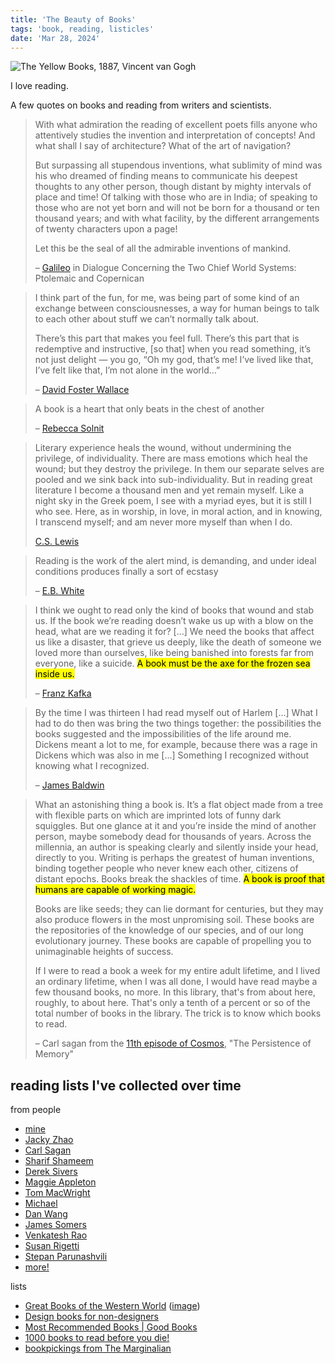 ```yaml
---
title: 'The Beauty of Books'
tags: 'book, reading, listicles'
date: 'Mar 28, 2024'
---
```


![The Yellow Books, 1887, Vincent van Gogh](/images/books.jpeg)

I love reading.

A few quotes on books and reading from writers and scientists.

> With what admiration the reading of excellent poets fills anyone who attentively studies the invention and interpretation of concepts! And what shall I say of architecture? What of the art of navigation?
>
> But surpassing all stupendous inventions, what sublimity of mind was his who dreamed of finding means to communicate his deepest thoughts to any other person, though distant by mighty intervals of place and time! Of talking with those who are in India; of speaking to those who are not yet born and will not be born for a thousand or ten thousand years; and with what facility, by the different arrangements of twenty characters upon a page!
>
> Let this be the seal of all the admirable inventions of mankind.
>
> – [Galileo](https://www.themarginalian.org/2016/01/14/galileo-reading/) in Dialogue Concerning the Two Chief World Systems: Ptolemaic and Copernican

> I think part of the fun, for me, was being part of some kind of an exchange between consciousnesses, a way for human beings to talk to each other about stuff we can’t normally talk about.
>
> There’s this part that makes you feel full. There’s this part that is redemptive and instructive, [so that] when you read something, it’s not just delight — you go, “Oh my god, that’s me! I’ve lived like that, I’ve felt like that, I’m not alone in the world…”
>
> – [David Foster Wallace](https://www.themarginalian.org/2014/09/19/david-foster-wallace-charlie-rose-interview/)

> A book is a heart that only beats in the chest of another
>
> – [Rebecca Solnit](https://www.themarginalian.org/2014/10/13/rebecca-solnit-faraway-nearby-reading-writing/)

> Literary experience heals the wound, without undermining the privilege, of individuality. There are mass emotions which heal the wound; but they destroy the privilege. In them our separate selves are pooled and we sink back into sub-individuality. But in reading great literature I become a thousand men and yet remain myself. Like a night sky in the Greek poem, I see with a myriad eyes, but it is still I who see. Here, as in worship, in love, in moral action, and in knowing, I transcend myself; and am never more myself than when I do.
>
> [C.S. Lewis](https://www.themarginalian.org/2014/11/26/c-s-lewis-literature-reading-books/)

> Reading is the work of the alert mind, is demanding, and under ideal conditions produces finally a sort of ecstasy
>
> – [E.B. White](https://www.themarginalian.org/2013/10/24/e-b-white-on-the-future-of-reading-1951/)

> I think we ought to read only the kind of books that wound and stab us. If the book we’re reading doesn’t wake us up with a blow on the head, what are we reading it for? [...] We need the books that affect us like a disaster, that grieve us deeply, like the death of someone we loved more than ourselves, like being banished into forests far from everyone, like a suicide. <mark>A book must be the axe for the frozen sea inside us.</mark>
>
> – [Franz Kafka](https://www.themarginalian.org/2014/06/06/kafka-on-books-and-reading/)

> By the time I was thirteen I had read myself out of Harlem [...] What I had to do then was bring the two things together: the possibilities the books suggested and the impossibilities of the life around me. Dickens meant a lot to me, for example, because there was a rage in Dickens which was also in me [...] Something I recognized without knowing what I recognized.
>
> – [James Baldwin](https://www.themarginalian.org/2015/04/10/a-rap-on-race-james-baldwin-reading/)

> What an astonishing thing a book is. It’s a flat object made from a tree with flexible parts on which are imprinted lots of funny dark squiggles. But one glance at it and you’re inside the mind of another person, maybe somebody dead for thousands of years. Across the millennia, an author is speaking clearly and silently inside your head, directly to you. Writing is perhaps the greatest of human inventions, binding together people who never knew each other, citizens of distant epochs. Books break the shackles of time. <mark>A book is proof that humans are capable of working magic.</mark>
>
> Books are like seeds; they can lie dormant for centuries, but they may also produce flowers in the most unpromising soil. These books are the repositories of the knowledge of our species, and of our long evolutionary journey. These books are capable of propelling you to unimaginable heights of success.
>
> If I were to read a book a week for my entire adult lifetime, and I lived an ordinary lifetime, when I was all done, I would have read maybe a few thousand books, no more. In this library, that's from about here, roughly, to about here. That's only a tenth of a percent or so of the total number of books in the library. The trick is to know which books to read.
>
> – Carl sagan from the [11th episode of Cosmos](https://www.youtube.com/watch?v=8khZZNGjafc), "The Persistence of Memory"

## reading lists I've collected over time

from people

- [mine](https://www.goodreads.com/review/list/103179068)
- [Jacky Zhao](https://jzhao.xyz/books?curius=2790)
- [Carl Sagan](https://www.themarginalian.org/2012/07/11/carl-sagan-reading-list/)
- [Sharif Shameem](https://sharif.io/bookshelf?curius=2790)
- [Derek Sivers](https://bookshelf.so/sivers)
- [Maggie Appleton](https://maggieappleton.com/library?curius=2790)
- [Tom MacWright](https://macwright.com/reading/?curius=2790)
- [Michael](https://akilian.com/books?curius=2790)
- [Dan Wang](https://danwang.co/books/?curius=2790)
- [James Somers](https://jsomers.net/?curius=2790#books)
- [Venkatesh Rao](https://www.ribbonfarm.com/now-reading/?curius=2790)
- [Susan Rigetti](https://www.susanrigetti.com/reading-list?curius=2790)
- [Stepan Parunashvili](https://www.zeneca.io/stopa?curius=2790)
- [more!](https://nabeelqu.co/reading-lists)

lists

- [Great Books of the Western World](https://en.wikipedia.org/wiki/Great_Books_of_the_Western_World?useskin=vector) ([image](https://static.wikia.nocookie.net/4chanlit/images/4/48/StartWithHowToReadABookv24MB.png/revision/latest?cb=20200731150209))
- [Design books for non-designers](https://www.stripe.press/recommended/design-books.html?curius=2790)
- [Most Recommended Books | Good Books](https://www.goodbooks.io/top-100/all-books?curius=2790)
- [1000 books to read before you die!](https://www.1000bookstoread.com/?curius=2790)
- [bookpickings from The Marginalian](https://bookpickings.themarginalian.org/)
